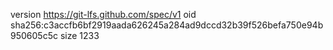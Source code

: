 version https://git-lfs.github.com/spec/v1
oid sha256:c3accfb6bf2919aada626245a284ad9dccd32b39f526befa750e94b950605c5c
size 1233
